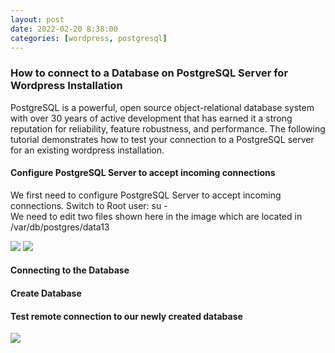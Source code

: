 ```yaml
---
layout: post
date: 2022-02-20 8:38:00
categories: [wordpress, postgresql]
---
```


<h3>How to connect to a Database on PostgreSQL Server for Wordpress Installation</h3>
PostgreSQL is a powerful, open source object-relational database system with over 30 years of active development that has earned it a strong reputation for reliability, feature robustness, and performance.
The following tutorial demonstrates how to test your connection to a PostgreSQL server for an existing wordpress installation. 

<h4>Configure PostgreSQL Server to accept incoming connections</h4>

We first need to configure PostgreSQL Server to accept incoming connections. 
Switch to Root user: 
su -
<br>We need to edit two files shown here in the image which are located in /var/db/postgres/data13

<img src="{{site.baseurl}}/assets/img/files.PNG">

<img src="{{site.baseurl}}/assets/img/open_ports.PNG">

<h4>Connecting to the Database</h4>


<h4>Create Database</h4>


<h4>Test remote connection to our newly created database</h4>

<img src="{{site.baseurl}}/assets/img/psql_remote_connect.PNG">

